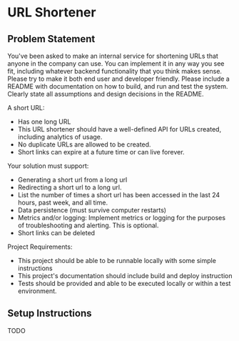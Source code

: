 # URL Shortener

## Problem Statement

You've been asked to make an internal service for shortening URLs that anyone in the company can 
use. You can implement it in any way you see fit, including whatever backend functionality that you 
think makes sense. Please try to make it both end user and developer friendly. Please include a 
README with documentation on how to build, and run and test the system. Clearly state all 
assumptions and design decisions in the README. 

A short URL: 

- Has one long URL 
- This URL shortener should have a well-defined API for URLs created, including analytics of usage.
- No duplicate URLs are allowed to be created.
- Short links can expire at a future time or can live forever.

Your solution must support: 

- Generating a short url from a long url 
- Redirecting a short url to a long url. 
- List the number of times a short url has been accessed in the last 24 hours, past week, and all time. 
- Data persistence (must survive computer restarts)
- Metrics and/or logging: Implement metrics or logging for the purposes of troubleshooting and alerting. This is optional.
- Short links can be deleted

Project Requirements:

- This project should be able to be runnable locally with some simple instructions
- This project's documentation should include build and deploy instruction
- Tests should be provided and able to be executed locally or within a test environment.

## Setup Instructions

TODO
